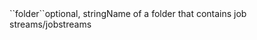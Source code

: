 <tr><td>``folder``</td><td>optional, string</td><td>Name of a folder that contains job streams</td><td>/jobstreams</td><td></td></tr>
